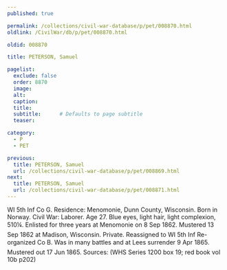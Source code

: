 ```yaml
---
published: true

permalink: /collections/civil-war-database/p/pet/008870.html
oldlink: /CivilWar/db/p/pet/008870.html

oldid: 008870

title: PETERSON, Samuel

pagelist:
  exclude: false
  order: 8870
  image: 
  alt:
  caption:
  title:
  subtitle:      # Defaults to page subtitle
  teaser:

category: 
  - P 
  - PET

previous:
  title: PETERSON, Samuel
  url: /collections/civil-war-database/p/pet/008869.html  
next:
  title: PETERSON, Samuel
  url: /collections/civil-war-database/p/pet/008871.html   
---
```

WI 5th Inf Co G. Residence: Menomonie, Dunn County, Wisconsin. Born in Norway. Civil War: Laborer. Age 27. Blue eyes, light hair, light complexion, 5&#146;10&frac14;&#148;. Enlisted for three years at Menomonie on 8 Sep 1862. Mustered 13 Sep 1862 at Madison, Wisconsin. Private. Reassigned to WI 5th Inf Re-organized Co B. &#147;Was in many battles and at Lee&#146;s surrender 9 Apr 1865&#148;. Mustered out 17 Jun 1865. Sources: (WHS Series 1200 box 19; red book vol 10b p202)